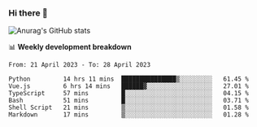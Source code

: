 ### Hi there 👋
![Anurag's GitHub stats](https://github-readme-stats.vercel.app/api?username=jami1024&show_icons=true&theme=radical)

📊 **Weekly development breakdown**
<!--START_SECTION:waka-->

```text
From: 21 April 2023 - To: 28 April 2023

Python         14 hrs 11 mins  ███████████████▒░░░░░░░░░   61.45 %
Vue.js         6 hrs 14 mins   ██████▓░░░░░░░░░░░░░░░░░░   27.01 %
TypeScript     57 mins         █░░░░░░░░░░░░░░░░░░░░░░░░   04.15 %
Bash           51 mins         █░░░░░░░░░░░░░░░░░░░░░░░░   03.71 %
Shell Script   21 mins         ▒░░░░░░░░░░░░░░░░░░░░░░░░   01.58 %
Markdown       17 mins         ▒░░░░░░░░░░░░░░░░░░░░░░░░   01.28 %
```

<!--END_SECTION:waka-->
<!--
**jami1024/jami1024** is a ✨ _special_ ✨ repository because its `README.md` (this file) appears on your GitHub profile.

Here are some ideas to get you started:

- 🔭 I’m currently working on ...
- 🌱 I’m currently learning ...
- 👯 I’m looking to collaborate on ...
- 🤔 I’m looking for help with ...
- 💬 Ask me about ...
- 📫 How to reach me: ...
- 😄 Pronouns: ...
- ⚡ Fun fact: ...
-->
